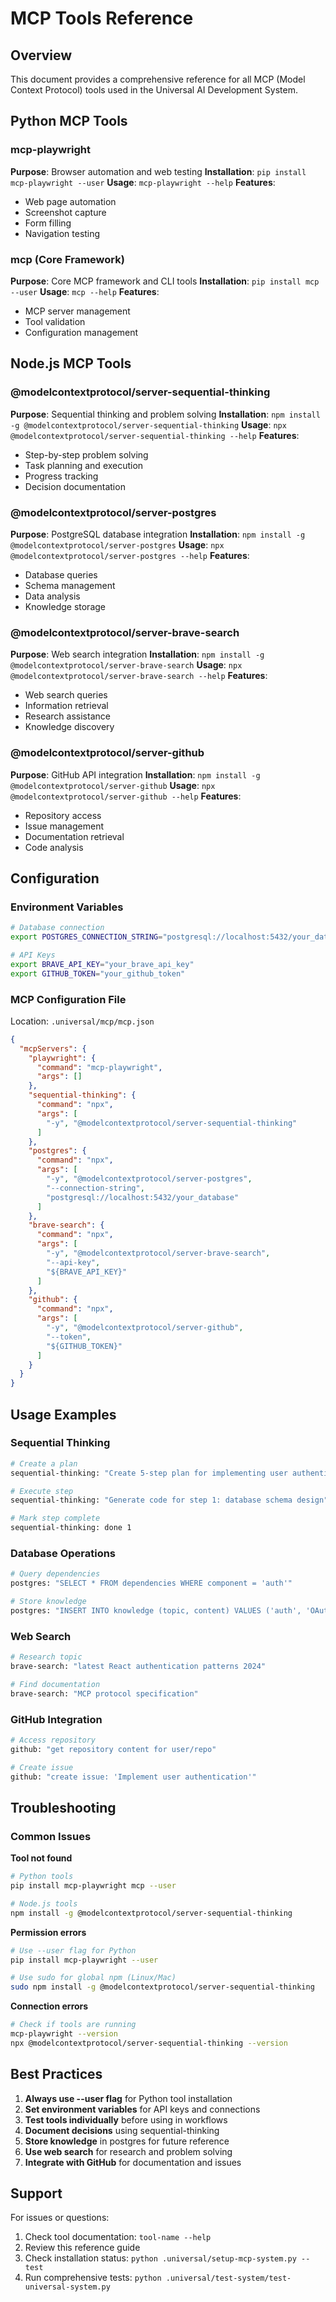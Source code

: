 # MCP Tools Reference

## Overview
This document provides a comprehensive reference for all MCP (Model Context Protocol) tools used in the Universal AI Development System.

## Python MCP Tools

### mcp-playwright
**Purpose**: Browser automation and web testing
**Installation**: `pip install mcp-playwright --user`
**Usage**: `mcp-playwright --help`
**Features**:
- Web page automation
- Screenshot capture
- Form filling
- Navigation testing

### mcp (Core Framework)
**Purpose**: Core MCP framework and CLI tools
**Installation**: `pip install mcp --user`
**Usage**: `mcp --help`
**Features**:
- MCP server management
- Tool validation
- Configuration management

## Node.js MCP Tools

### @modelcontextprotocol/server-sequential-thinking
**Purpose**: Sequential thinking and problem solving
**Installation**: `npm install -g @modelcontextprotocol/server-sequential-thinking`
**Usage**: `npx @modelcontextprotocol/server-sequential-thinking --help`
**Features**:
- Step-by-step problem solving
- Task planning and execution
- Progress tracking
- Decision documentation

### @modelcontextprotocol/server-postgres
**Purpose**: PostgreSQL database integration
**Installation**: `npm install -g @modelcontextprotocol/server-postgres`
**Usage**: `npx @modelcontextprotocol/server-postgres --help`
**Features**:
- Database queries
- Schema management
- Data analysis
- Knowledge storage

### @modelcontextprotocol/server-brave-search
**Purpose**: Web search integration
**Installation**: `npm install -g @modelcontextprotocol/server-brave-search`
**Usage**: `npx @modelcontextprotocol/server-brave-search --help`
**Features**:
- Web search queries
- Information retrieval
- Research assistance
- Knowledge discovery

### @modelcontextprotocol/server-github
**Purpose**: GitHub API integration
**Installation**: `npm install -g @modelcontextprotocol/server-github`
**Usage**: `npx @modelcontextprotocol/server-github --help`
**Features**:
- Repository access
- Issue management
- Documentation retrieval
- Code analysis

## Configuration

### Environment Variables
```bash
# Database connection
export POSTGRES_CONNECTION_STRING="postgresql://localhost:5432/your_database"

# API Keys
export BRAVE_API_KEY="your_brave_api_key"
export GITHUB_TOKEN="your_github_token"
```

### MCP Configuration File
Location: `.universal/mcp/mcp.json`

```json
{
  "mcpServers": {
    "playwright": {
      "command": "mcp-playwright",
      "args": []
    },
    "sequential-thinking": {
      "command": "npx",
      "args": [
        "-y", "@modelcontextprotocol/server-sequential-thinking"
      ]
    },
    "postgres": {
      "command": "npx",
      "args": [
        "-y", "@modelcontextprotocol/server-postgres",
        "--connection-string",
        "postgresql://localhost:5432/your_database"
      ]
    },
    "brave-search": {
      "command": "npx",
      "args": [
        "-y", "@modelcontextprotocol/server-brave-search",
        "--api-key",
        "${BRAVE_API_KEY}"
      ]
    },
    "github": {
      "command": "npx",
      "args": [
        "-y", "@modelcontextprotocol/server-github",
        "--token",
        "${GITHUB_TOKEN}"
      ]
    }
  }
}
```

## Usage Examples

### Sequential Thinking
```bash
# Create a plan
sequential-thinking: "Create 5-step plan for implementing user authentication"

# Execute step
sequential-thinking: "Generate code for step 1: database schema design"

# Mark step complete
sequential-thinking: done 1
```

### Database Operations
```bash
# Query dependencies
postgres: "SELECT * FROM dependencies WHERE component = 'auth'"

# Store knowledge
postgres: "INSERT INTO knowledge (topic, content) VALUES ('auth', 'OAuth2 implementation')"
```

### Web Search
```bash
# Research topic
brave-search: "latest React authentication patterns 2024"

# Find documentation
brave-search: "MCP protocol specification"
```

### GitHub Integration
```bash
# Access repository
github: "get repository content for user/repo"

# Create issue
github: "create issue: 'Implement user authentication'"
```

## Troubleshooting

### Common Issues

**Tool not found**
```bash
# Python tools
pip install mcp-playwright mcp --user

# Node.js tools
npm install -g @modelcontextprotocol/server-sequential-thinking
```

**Permission errors**
```bash
# Use --user flag for Python
pip install mcp-playwright --user

# Use sudo for global npm (Linux/Mac)
sudo npm install -g @modelcontextprotocol/server-sequential-thinking
```

**Connection errors**
```bash
# Check if tools are running
mcp-playwright --version
npx @modelcontextprotocol/server-sequential-thinking --version
```

## Best Practices

1. **Always use --user flag** for Python tool installation
2. **Set environment variables** for API keys and connections
3. **Test tools individually** before using in workflows
4. **Document decisions** using sequential-thinking
5. **Store knowledge** in postgres for future reference
6. **Use web search** for research and problem solving
7. **Integrate with GitHub** for documentation and issues

## Support

For issues or questions:
1. Check tool documentation: `tool-name --help`
2. Review this reference guide
3. Check installation status: `python .universal/setup-mcp-system.py --test`
4. Run comprehensive tests: `python .universal/test-system/test-universal-system.py`
